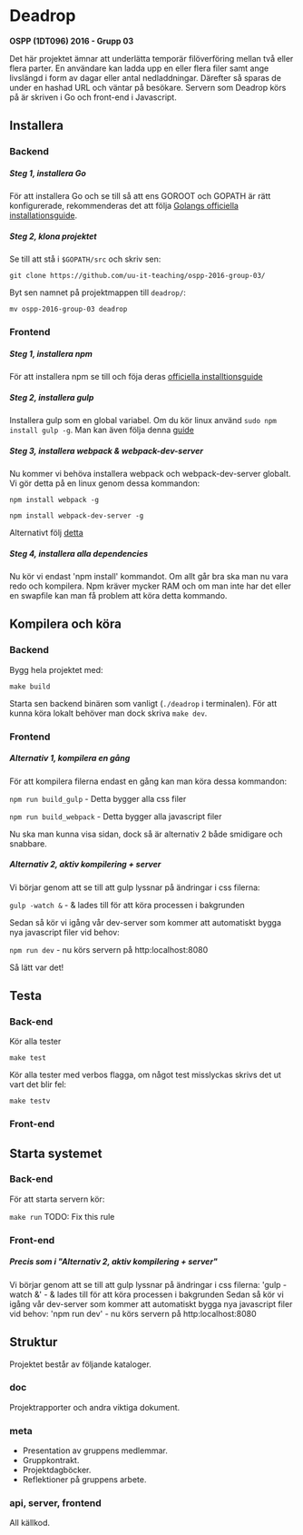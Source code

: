 # Deadrop

**OSPP (1DT096) 2016 - Grupp 03**

Det här projektet ämnar att underlätta temporär filöverföring mellan två eller flera parter. En användare kan ladda upp en eller flera filer samt ange livslängd i form av dagar eller antal nedladdningar. Därefter så sparas de under en hashad URL och väntar på besökare. Servern som Deadrop körs på är skriven i Go och front-end i Javascript.

## Installera

### Backend

##### Steg 1, installera Go
För att installera Go och se till så att ens GOROOT och GOPATH är rätt konfigurerade, rekommenderas det att följa
[Golangs officiella installationsguide](https://golang.org/doc/install).

##### Steg 2, klona projektet
Se till att stå i `$GOPATH/src` och skriv sen:

`git clone https://github.com/uu-it-teaching/ospp-2016-group-03/`

Byt sen namnet på projektmappen till `deadrop/`:

`mv ospp-2016-group-03 deadrop`

### Frontend

##### Steg 1, installera npm
För att installera npm se till och föja deras [officiella installtionsguide](https://docs.npmjs.com/getting-started/installing-node)

##### Steg 2, installera gulp
Installera gulp som en global variabel. Om du kör linux använd `sudo npm install gulp -g`. Man kan även följa denna [guide](https://github.com/gulpjs/gulp/blob/master/docs/getting-started.md)

##### Steg 3, installera webpack & webpack-dev-server
Nu kommer vi behöva installera webpack och webpack-dev-server globalt. Vi gör detta på en linux genom dessa kommandon:

`npm install webpack -g`

`npm install webpack-dev-server -g`

Alternativt följ [detta](https://webpack.github.io/docs/tutorials/getting-started/)

##### Steg 4, installera alla dependencies
Nu kör vi endast 'npm install' kommandot. Om allt går bra ska man nu vara redo och kompilera. Npm kräver mycker RAM och om man inte har det eller en swapfile kan man få problem att köra detta kommando.

## Kompilera och köra

### Backend
Bygg hela projektet med:

`make build`

Starta sen backend binären som vanligt (`./deadrop` i terminalen). För att kunna köra lokalt behöver man dock skriva `make dev`. 

### Frontend

##### Alternativ 1, kompilera en gång
För att kompilera filerna endast en gång kan man köra dessa kommandon:

`npm run build_gulp`  - Detta bygger alla css filer

`npm run build_webpack` - Detta bygger alla javascript filer

Nu ska man kunna visa sidan, dock så är alternativ 2 både smidigare och snabbare.

##### Alternativ 2, aktiv kompilering + server
Vi börjar genom att se till att gulp lyssnar på ändringar i css filerna:

`gulp -watch &` - & lades till för att köra processen i bakgrunden

Sedan så kör vi igång vår dev-server som kommer att automatiskt bygga nya javascript filer vid behov:

`npm run dev` - nu körs servern på http:localhost:8080

Så lätt var det!

## Testa

### Back-end
Kör alla tester

`make test`

Kör alla tester med verbos flagga, om något test misslyckas skrivs det ut vart det blir fel:

`make testv`

### Front-end

## Starta systemet

### Back-end
För att starta servern kör:

`make run` TODO: Fix this rule

### Front-end

##### Precis som i "Alternativ 2, aktiv kompilering + server"
Vi börjar genom att se till att gulp lyssnar på ändringar i css filerna:
'gulp -watch &' - & lades till för att köra processen i bakgrunden
Sedan så kör vi igång vår dev-server som kommer att automatiskt bygga nya javascript filer vid behov:
'npm run dev' - nu körs servern på http:localhost:8080

## Struktur

Projektet består av följande kataloger.

### doc

Projektrapporter och andra viktiga dokument.

### meta

- Presentation av gruppens medlemmar.
- Gruppkontrakt.
- Projektdagböcker.
- Reflektioner på gruppens arbete.

### api, server, frontend

All källkod.
